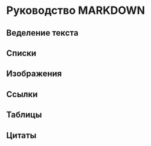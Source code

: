# Руководство MARKDOWN

## Веделение текста

## Списки

## Изображения

## Ссылки

## Таблицы

## Цитаты